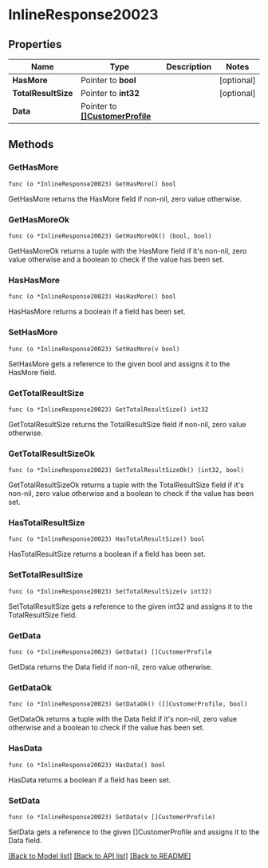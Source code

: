 # InlineResponse20023

## Properties

Name | Type | Description | Notes
------------ | ------------- | ------------- | -------------
**HasMore** | Pointer to **bool** |  | [optional] 
**TotalResultSize** | Pointer to **int32** |  | [optional] 
**Data** | Pointer to [**[]CustomerProfile**](CustomerProfile.md) |  | 

## Methods

### GetHasMore

`func (o *InlineResponse20023) GetHasMore() bool`

GetHasMore returns the HasMore field if non-nil, zero value otherwise.

### GetHasMoreOk

`func (o *InlineResponse20023) GetHasMoreOk() (bool, bool)`

GetHasMoreOk returns a tuple with the HasMore field if it's non-nil, zero value otherwise
and a boolean to check if the value has been set.

### HasHasMore

`func (o *InlineResponse20023) HasHasMore() bool`

HasHasMore returns a boolean if a field has been set.

### SetHasMore

`func (o *InlineResponse20023) SetHasMore(v bool)`

SetHasMore gets a reference to the given bool and assigns it to the HasMore field.

### GetTotalResultSize

`func (o *InlineResponse20023) GetTotalResultSize() int32`

GetTotalResultSize returns the TotalResultSize field if non-nil, zero value otherwise.

### GetTotalResultSizeOk

`func (o *InlineResponse20023) GetTotalResultSizeOk() (int32, bool)`

GetTotalResultSizeOk returns a tuple with the TotalResultSize field if it's non-nil, zero value otherwise
and a boolean to check if the value has been set.

### HasTotalResultSize

`func (o *InlineResponse20023) HasTotalResultSize() bool`

HasTotalResultSize returns a boolean if a field has been set.

### SetTotalResultSize

`func (o *InlineResponse20023) SetTotalResultSize(v int32)`

SetTotalResultSize gets a reference to the given int32 and assigns it to the TotalResultSize field.

### GetData

`func (o *InlineResponse20023) GetData() []CustomerProfile`

GetData returns the Data field if non-nil, zero value otherwise.

### GetDataOk

`func (o *InlineResponse20023) GetDataOk() ([]CustomerProfile, bool)`

GetDataOk returns a tuple with the Data field if it's non-nil, zero value otherwise
and a boolean to check if the value has been set.

### HasData

`func (o *InlineResponse20023) HasData() bool`

HasData returns a boolean if a field has been set.

### SetData

`func (o *InlineResponse20023) SetData(v []CustomerProfile)`

SetData gets a reference to the given []CustomerProfile and assigns it to the Data field.


[[Back to Model list]](../README.md#documentation-for-models) [[Back to API list]](../README.md#documentation-for-api-endpoints) [[Back to README]](../README.md)


